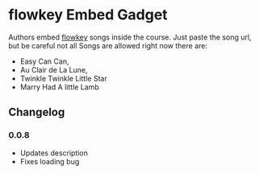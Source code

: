 # flowkey Embed Gadget 

Authors embed [flowkey](http://www.flowkey.com/) songs inside the course. Just paste the song url, but be careful not all Songs are allowed right now there are:

  - Easy Can Can,
  - Au Clair de La Lune,
  - Twinkle Twinkle Little Star
  - Marry Had A little Lamb 

## Changelog

### 0.0.8

* Updates description
* Fixes loading bug

